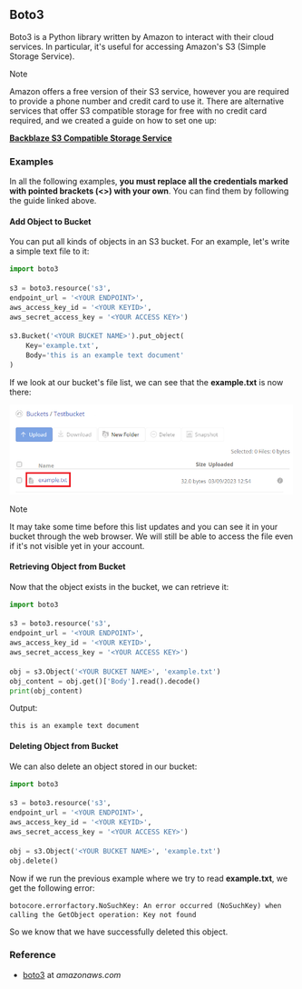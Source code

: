 ## Boto3

Boto3 is a Python library written by Amazon to interact with their cloud services. In particular, it's useful for accessing Amazon's S3 (Simple Storage Service).

<div class="notebox notebox-info">
    <p class="notebox-title">
        Note
    </p>
    <p>
        Amazon offers a free version of their S3 service, however you are required to provide a phone number and credit card to use it. There are alternative services that offer S3 compatible storage for free with no credit card required, and we created a guide on how to set one up:
    </p>
    <p>
        <a href="https://docs.oyoclass.com/cloudservices/datastores/backblaze">
            <b>Backblaze S3 Compatible Storage Service</b>
        </a>
    </p>
</div>

### Examples

In all the following examples, **you must replace all the credentials marked with pointed brackets (<>) with your own**. You can find them by following the guide linked above.

#### Add Object to Bucket

You can put all kinds of objects in an S3 bucket. For an example, let's write a simple text file to it:

```python
import boto3

s3 = boto3.resource('s3',
endpoint_url = '<YOUR ENDPOINT>',
aws_access_key_id = '<YOUR KEYID>',
aws_secret_access_key = '<YOUR ACCESS KEY>')

s3.Bucket('<YOUR BUCKET NAME>').put_object(
    Key='example.txt',
    Body='this is an example text document'
)
```

If we look at our bucket's file list, we can see that the **example.txt** is now there:

<img src="../../assets/img/boto3-filelist.png" width="500px">

<div class="notebox notebox-info">
    <p class="notebox-title">
        Note
    </p>
    <p>
        It may take some time before this list updates and you can see it in your bucket through the web browser. We will still be able to access the file even if it's not visible yet in your account.
    </p>
</div>

#### Retrieving Object from Bucket

Now that the object exists in the bucket, we can retrieve it:

```python
import boto3

s3 = boto3.resource('s3',
endpoint_url = '<YOUR ENDPOINT>',
aws_access_key_id = '<YOUR KEYID>',
aws_secret_access_key = '<YOUR ACCESS KEY>')

obj = s3.Object('<YOUR BUCKET NAME>', 'example.txt')
obj_content = obj.get()['Body'].read().decode()
print(obj_content)
```

Output:

```text
this is an example text document
```

#### Deleting Object from Bucket

We can also delete an object stored in our bucket:

```python
import boto3

s3 = boto3.resource('s3',
endpoint_url = '<YOUR ENDPOINT>',
aws_access_key_id = '<YOUR KEYID>',
aws_secret_access_key = '<YOUR ACCESS KEY>')

obj = s3.Object('<YOUR BUCKET NAME>', 'example.txt')
obj.delete()
```

Now if we run the previous example where we try to read **example.txt**, we get the following error:

```text
botocore.errorfactory.NoSuchKey: An error occurred (NoSuchKey) when calling the GetObject operation: Key not found
```

So we know that we have successfully deleted this object.

### Reference

-   [boto3](https://boto3.amazonaws.com/v1/documentation/api/latest/index.html) at _amazonaws.com_
